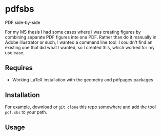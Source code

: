 # pdfsbs
PDF side-by-side

For my MS thesis I had some cases where I was creating figures by combining separate PDF figures into one PDF. Rather than do it manually in Adobe Illustrator or such, I wanted a command line tool. I couldn't find an existing one that did what I wanted, so I created this, which worked for my use case. 

## Requires
* Working LaTeX installation with the geometry and pdfpages packages

## Installation
For example, download or `git clone` this repo somewhere and add the tool `pdf.sbs` to your path. 

## Usage

